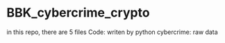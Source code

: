# BBK_cybercrime_crypto

in this repo, there are 5 files
Code:   writen by python
cybercrime: raw data
